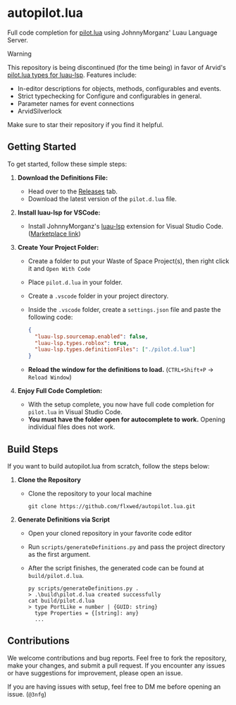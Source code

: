 # autopilot.lua

Full code completion for [pilot.lua](https://github.com/iimurpyh/pilot-lua/wiki/) using JohnnyMorganz' Luau Language Server.

> [!WARNING]
>
> This repository is being discontinued (for the time being) in favor of Arvid's [pilot.lua types for luau-lsp](https://www.github.com/ArvidSilverlock/Pilot.lua-Luau-LSP). Features include:
>
> - In-editor descriptions for objects, methods, configurables and events.
> - Strict typechecking for Configure and configurables in general.
> - Parameter names for event connections
> - ArvidSilverlock
>
> Make sure to star their repository if you find it helpful.

## Getting Started

To get started, follow these simple steps:

1. **Download the Definitions File:**

   - Head over to the [Releases](https://github.com/flxwed/autopilot.lua/releases) tab.
   - Download the latest version of the `pilot.d.lua` file.

2. **Install luau-lsp for VSCode:**

   - Install JohnnyMorganz's [luau-lsp](https://github.com/JohnnyMorganz/luau-lsp) extension for Visual Studio Code. ([Marketplace link](https://marketplace.visualstudio.com/items?itemName=JohnnyMorganz.luau-lsp))

3. **Create Your Project Folder:**

   - Create a folder to put your Waste of Space Project(s), then right click it and `Open With Code`
   - Place `pilot.d.lua` in your folder.
   - Create a `.vscode` folder in your project directory.
   - Inside the `.vscode` folder, create a `settings.json` file and paste the following code:

     ```json
     {
       "luau-lsp.sourcemap.enabled": false,
       "luau-lsp.types.roblox": true,
       "luau-lsp.types.definitionFiles": ["./pilot.d.lua"]
     }
     ```

   - **Reload the window for the definitions to load.** (`CTRL+Shift+P` -> `Reload Window`)

4. **Enjoy Full Code Completion:**
   - With the setup complete, you now have full code completion for `pilot.lua` in Visual Studio Code.
   - **You must have the folder open for autocomplete to work.** Opening individual files does not work.

## Build Steps

If you want to build autopilot.lua from scratch, follow the steps below:

1. **Clone the Repository**

   - Clone the repository to your local machine

     ```
     git clone https://github.com/flxwed/autopilot.lua.git
     ```

2. **Generate Definitions via Script**

   - Open your cloned repository in your favorite code editor
   - Run `scripts/generateDefinitions.py` and pass the project directory as the first argument.
   - After the script finishes, the generated code can be found at `build/pilot.d.lua`.

     ```
     py scripts/generateDefinitions.py .
     > .\build\pilot.d.lua created successfully
     cat build/pilot.d.lua
     > type PortLike = number | {GUID: string}
       type Properties = {[string]: any}
       ...
     ```

## Contributions

We welcome contributions and bug reports. Feel free to fork the repository, make your changes, and submit a pull request. If you encounter any issues or have suggestions for improvement, please open an issue.

If you are having issues with setup, feel free to DM me before opening an issue. (`@3nfg`)
